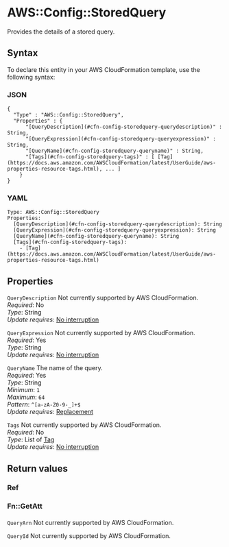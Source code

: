 # AWS::Config::StoredQuery<a name="aws-resource-config-storedquery"></a>

Provides the details of a stored query\.

## Syntax<a name="aws-resource-config-storedquery-syntax"></a>

To declare this entity in your AWS CloudFormation template, use the following syntax:

### JSON<a name="aws-resource-config-storedquery-syntax.json"></a>

```
{
  "Type" : "AWS::Config::StoredQuery",
  "Properties" : {
      "[QueryDescription](#cfn-config-storedquery-querydescription)" : String,
      "[QueryExpression](#cfn-config-storedquery-queryexpression)" : String,
      "[QueryName](#cfn-config-storedquery-queryname)" : String,
      "[Tags](#cfn-config-storedquery-tags)" : [ [Tag](https://docs.aws.amazon.com/AWSCloudFormation/latest/UserGuide/aws-properties-resource-tags.html), ... ]
    }
}
```

### YAML<a name="aws-resource-config-storedquery-syntax.yaml"></a>

```
Type: AWS::Config::StoredQuery
Properties: 
  [QueryDescription](#cfn-config-storedquery-querydescription): String
  [QueryExpression](#cfn-config-storedquery-queryexpression): String
  [QueryName](#cfn-config-storedquery-queryname): String
  [Tags](#cfn-config-storedquery-tags): 
    - [Tag](https://docs.aws.amazon.com/AWSCloudFormation/latest/UserGuide/aws-properties-resource-tags.html)
```

## Properties<a name="aws-resource-config-storedquery-properties"></a>

`QueryDescription`  <a name="cfn-config-storedquery-querydescription"></a>
Not currently supported by AWS CloudFormation\.  
*Required*: No  
*Type*: String  
*Update requires*: [No interruption](https://docs.aws.amazon.com/AWSCloudFormation/latest/UserGuide/using-cfn-updating-stacks-update-behaviors.html#update-no-interrupt)

`QueryExpression`  <a name="cfn-config-storedquery-queryexpression"></a>
Not currently supported by AWS CloudFormation\.  
*Required*: Yes  
*Type*: String  
*Update requires*: [No interruption](https://docs.aws.amazon.com/AWSCloudFormation/latest/UserGuide/using-cfn-updating-stacks-update-behaviors.html#update-no-interrupt)

`QueryName`  <a name="cfn-config-storedquery-queryname"></a>
The name of the query\.  
*Required*: Yes  
*Type*: String  
*Minimum*: `1`  
*Maximum*: `64`  
*Pattern*: `^[a-zA-Z0-9-_]+$`  
*Update requires*: [Replacement](https://docs.aws.amazon.com/AWSCloudFormation/latest/UserGuide/using-cfn-updating-stacks-update-behaviors.html#update-replacement)

`Tags`  <a name="cfn-config-storedquery-tags"></a>
Not currently supported by AWS CloudFormation\.  
*Required*: No  
*Type*: List of [Tag](https://docs.aws.amazon.com/AWSCloudFormation/latest/UserGuide/aws-properties-resource-tags.html)  
*Update requires*: [No interruption](https://docs.aws.amazon.com/AWSCloudFormation/latest/UserGuide/using-cfn-updating-stacks-update-behaviors.html#update-no-interrupt)

## Return values<a name="aws-resource-config-storedquery-return-values"></a>

### Ref<a name="aws-resource-config-storedquery-return-values-ref"></a>

### Fn::GetAtt<a name="aws-resource-config-storedquery-return-values-fn--getatt"></a>

#### <a name="aws-resource-config-storedquery-return-values-fn--getatt-fn--getatt"></a>

`QueryArn`  <a name="QueryArn-fn::getatt"></a>
Not currently supported by AWS CloudFormation\.

`QueryId`  <a name="QueryId-fn::getatt"></a>
Not currently supported by AWS CloudFormation\.